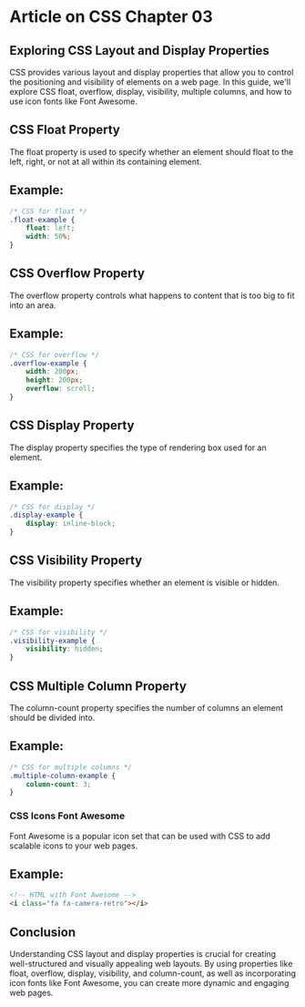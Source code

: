 # Article on CSS Chapter 03
## Exploring CSS Layout and Display Properties

CSS provides various layout and display properties that allow you to control the positioning and visibility of elements on a web page. In this guide, we'll explore CSS float, overflow, display, visibility, multiple columns, and how to use icon fonts like Font Awesome.

## CSS Float Property
The float property is used to specify whether an element should float to the left, right, or not at all within its containing element.

## Example:

```css
/* CSS for float */
.float-example {
    float: left;
    width: 50%;
}
```

## CSS Overflow Property
The overflow property controls what happens to content that is too big to fit into an area.

## Example:

```css
/* CSS for overflow */
.overflow-example {
    width: 200px;
    height: 200px;
    overflow: scroll;
}
```

## CSS Display Property
The display property specifies the type of rendering box used for an element.

## Example:
```css
/* CSS for display */
.display-example {
    display: inline-block;
}
```

## CSS Visibility Property
The visibility property specifies whether an element is visible or hidden.

## Example:
```css
/* CSS for visibility */
.visibility-example {
    visibility: hidden;
}
```

## CSS Multiple Column Property
The column-count property specifies the number of columns an element should be divided into.

## Example:

```css
/* CSS for multiple columns */
.multiple-column-example {
    column-count: 3;
}
```

### CSS Icons Font Awesome
Font Awesome is a popular icon set that can be used with CSS to add scalable icons to your web pages.

## Example:
```html
<!-- HTML with Font Awesome -->
<i class="fa fa-camera-retro"></i>
```

## Conclusion
Understanding CSS layout and display properties is crucial for creating well-structured and visually appealing web layouts. By using properties like float, overflow, display, visibility, and column-count, as well as incorporating icon fonts like Font Awesome, you can create more dynamic and engaging web pages.

